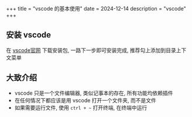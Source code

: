+++
title = "vscode 的基本使用"
date = 2024-12-14
description = "vscode"
+++

## 安装 vscode

在 [vscode官网](https://code.visualstudio.com/Download) 下载安装包, 一路下一步即可安装完成, 推荐勾上添加到目录上下文菜单

## 大致介绍

- vscode 只是一个文件编辑器, 类似记事本的存在, 所有功能均依赖插件
- 在任何情况下都应该是用 vscode 打开一个文件夹, 而不是文件
- 如果需要运行文件, 使用 `ctrl + ~` 打开终端, 在终端中运行
